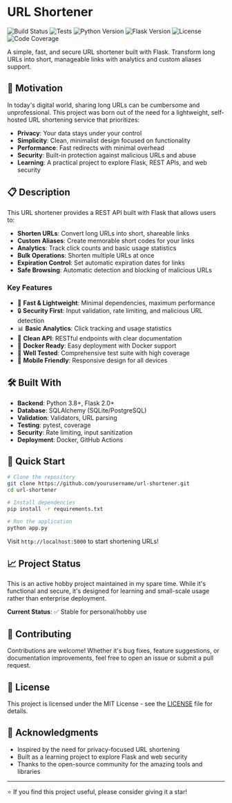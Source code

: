 # URL Shortener

![Build Status]([https://github.com/n3rwus/url-shortener/workflows/Tests/badge.svg](https://github.com/n3rwus/url-shortener/workflows/Python-app/badge.svg))
![Tests](https://github.com/n3rwus/url-shortener/workflows/CI/badge.svg](https://github.com/n3rwus/url-shortener/workflows/Pylint/badge.svg))
![Python Version](https://img.shields.io/badge/python-3.8%2B-blue.svg)
![Flask Version](https://img.shields.io/badge/flask-2.0%2B-green.svg)
![License](https://img.shields.io/badge/license-MIT-blue.svg)
![Code Coverage](https://codecov.io/gh/n3rwus/url-shortener/branch/main/graph/badge.svg)

A simple, fast, and secure URL shortener built with Flask. Transform long URLs into short, manageable links with analytics and custom aliases support.

## 🎯 Motivation

In today's digital world, sharing long URLs can be cumbersome and unprofessional. This project was born out of the need for a lightweight, self-hosted URL shortening service that prioritizes:

- **Privacy**: Your data stays under your control
- **Simplicity**: Clean, minimalist design focused on functionality
- **Performance**: Fast redirects with minimal overhead
- **Security**: Built-in protection against malicious URLs and abuse
- **Learning**: A practical project to explore Flask, REST APIs, and web security

## 📋 Description

This URL shortener provides a REST API built with Flask that allows users to:

- **Shorten URLs**: Convert long URLs into short, shareable links
- **Custom Aliases**: Create memorable short codes for your links
- **Analytics**: Track click counts and basic usage statistics
- **Bulk Operations**: Shorten multiple URLs at once
- **Expiration Control**: Set automatic expiration dates for links
- **Safe Browsing**: Automatic detection and blocking of malicious URLs

### Key Features

- 🚀 **Fast & Lightweight**: Minimal dependencies, maximum performance
- 🔒 **Security First**: Input validation, rate limiting, and malicious URL detection
- 📊 **Basic Analytics**: Click tracking and usage statistics
- 🎨 **Clean API**: RESTful endpoints with clear documentation
- 🐳 **Docker Ready**: Easy deployment with Docker support
- 🧪 **Well Tested**: Comprehensive test suite with high coverage
- 📱 **Mobile Friendly**: Responsive design for all devices

## 🛠️ Built With

- **Backend**: Python 3.8+, Flask 2.0+
- **Database**: SQLAlchemy (SQLite/PostgreSQL)
- **Validation**: Validators, URL parsing
- **Testing**: pytest, coverage
- **Security**: Rate limiting, input sanitization
- **Deployment**: Docker, GitHub Actions

## 🚀 Quick Start

```bash
# Clone the repository
git clone https://github.com/yourusername/url-shortener.git
cd url-shortener

# Install dependencies
pip install -r requirements.txt

# Run the application
python app.py
```

Visit `http://localhost:5000` to start shortening URLs!

## 📈 Project Status

This is an active hobby project maintained in my spare time. While it's functional and secure, it's designed for learning and small-scale usage rather than enterprise deployment.

**Current Status**: ✅ Stable for personal/hobby use

## 🤝 Contributing

Contributions are welcome! Whether it's bug fixes, feature suggestions, or documentation improvements, feel free to open an issue or submit a pull request.

## 📄 License

This project is licensed under the MIT License - see the [LICENSE](LICENSE) file for details.

## 🙏 Acknowledgments

- Inspired by the need for privacy-focused URL shortening
- Built as a learning project to explore Flask and web security
- Thanks to the open-source community for the amazing tools and libraries

---

⭐ If you find this project useful, please consider giving it a star!
